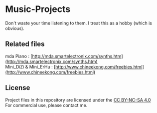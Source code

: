 # Music-Projects
Don't waste your time listening to them. I treat this as a hobby (which is obvious).

## Related files
mda Piano : [http://mda.smartelectronix.com/synths.htm](http://mda.smartelectronix.com/synths.htm)  
Mini_DiZi & Mini_ErHu : [http://www.chineekong.com/freebies.html](http://www.chineekong.com/freebies.html)

## License
Project files in this repository are licensed under the [CC BY-NC-SA 4.0](https://creativecommons.org/licenses/by-nc-sa/4.0/)  
For commercial use, please contact me.